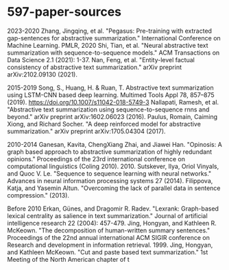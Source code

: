 # 597-paper-sources
2023-2020
Zhang, Jingqing, et al. "Pegasus: Pre-training with extracted gap-sentences for abstractive summarization." International Conference on Machine Learning. PMLR, 2020
Shi, Tian, et al. "Neural abstractive text summarization with sequence-to-sequence models." ACM Transactions on Data Science 2.1 (2021): 1-37.
Nan, Feng, et al. "Entity-level factual consistency of abstractive text summarization." arXiv preprint arXiv:2102.09130 (2021).

2015-2019
Song, S., Huang, H. & Ruan, T. Abstractive text summarization using LSTM-CNN based deep learning. Multimed Tools Appl 78, 857–875 (2019). https://doi.org/10.1007/s11042-018-5749-3
Nallapati, Ramesh, et al. "Abstractive text summarization using sequence-to-sequence rnns and beyond." arXiv preprint arXiv:1602.06023 (2016).
Paulus, Romain, Caiming Xiong, and Richard Socher. "A deep reinforced model for abstractive summarization." arXiv preprint arXiv:1705.04304 (2017).

2010-2014
Ganesan, Kavita, ChengXiang Zhai, and Jiawei Han. "Opinosis: A graph based approach to abstractive summarization of highly redundant opinions." Proceedings of the 23rd international conference on computational linguistics (Coling 2010). 2010.
Sutskever, Ilya, Oriol Vinyals, and Quoc V. Le. "Sequence to sequence learning with neural networks." Advances in neural information processing systems 27 (2014).
Filippova, Katja, and Yasemin Altun. "Overcoming the lack of parallel data in sentence compression." (2013).

Before 2010
Erkan, Günes, and Dragomir R. Radev. "Lexrank: Graph-based lexical centrality as salience in text summarization." Journal of artificial intelligence research 22 (2004): 457-479.
Jing, Hongyan, and Kathleen R. McKeown. "The decomposition of human-written summary sentences." Proceedings of the 22nd annual international ACM SIGIR conference on Research and development in information retrieval. 1999.
Jing, Hongyan, and Kathleen McKeown. "Cut and paste based text summarization." 1st Meeting of the North American chapter of t
